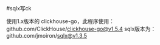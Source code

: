 #sqlx写ck

使用1.x版本的 clickhouse-go，此程序使用：github.com/ClickHouse/clickhouse-go@v1.5.4
sqlx版本为：github.com/jmoiron/sqlx@v1.3.5